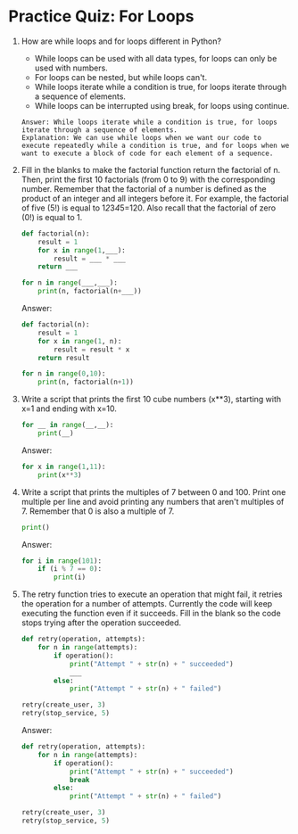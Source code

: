 # Practice Quiz: For Loops

1. How are while loops and for loops different in Python?
    - While loops can be used with all data types, for loops can only be used with numbers.
    - For loops can be nested, but while loops can't.
    - While loops iterate while a condition is true, for loops iterate through a sequence of elements.
    - While loops can be interrupted using break, for loops using continue.
    ```
    Answer: While loops iterate while a condition is true, for loops iterate through a sequence of elements.
    Explanation: We can use while loops when we want our code to execute repeatedly while a condition is true, and for loops when we want to execute a block of code for each element of a sequence.
    ```

2. Fill in the blanks to make the factorial function return the factorial of n. Then, print the first 10 factorials (from 0 to 9) with the corresponding number. Remember that the factorial of a number is defined as the product of an integer and all integers before it. For example, the factorial of five (5!) is equal to 1*2*3*4*5=120. Also recall that the factorial of zero (0!) is equal to 1.
    ```python
    def factorial(n):
        result = 1
        for x in range(1,___):
            result = ___ * ___
        return ___

    for n in range(___,___):
        print(n, factorial(n+___))
    ```
    Answer:
    ```python
    def factorial(n):
        result = 1
        for x in range(1, n):
            result = result * x
        return result

    for n in range(0,10):
        print(n, factorial(n+1))
    ```

3. Write a script that prints the first 10 cube numbers (x**3), starting with x=1 and ending with x=10.
    ```python
    for __ in range(__,__):
        print(__)
    ```
    Answer:
    ```python
    for x in range(1,11):
        print(x**3)
    ```

4. Write a script that prints the multiples of 7 between 0 and 100. Print one multiple per line and avoid printing any numbers that aren't multiples of 7. Remember that 0 is also a multiple of 7.
    ```python
    print()
    ```
    Answer:
    ```python
    for i in range(101):
        if (i % 7 == 0):
            print(i)
    ```

5. The retry function tries to execute an operation that might fail, it retries the operation for a number of attempts.  Currently the code will keep executing the function even if it succeeds. Fill in the blank so the code stops trying after the operation succeeded.
    ```python
    def retry(operation, attempts):
        for n in range(attempts):
            if operation():
                print("Attempt " + str(n) + " succeeded")
                ___
            else:
                print("Attempt " + str(n) + " failed")

    retry(create_user, 3)
    retry(stop_service, 5)
    ```
    Answer:
    ```python
    def retry(operation, attempts):
        for n in range(attempts):
            if operation():
                print("Attempt " + str(n) + " succeeded")
                break
            else:
                print("Attempt " + str(n) + " failed")

    retry(create_user, 3)
    retry(stop_service, 5)
    ```